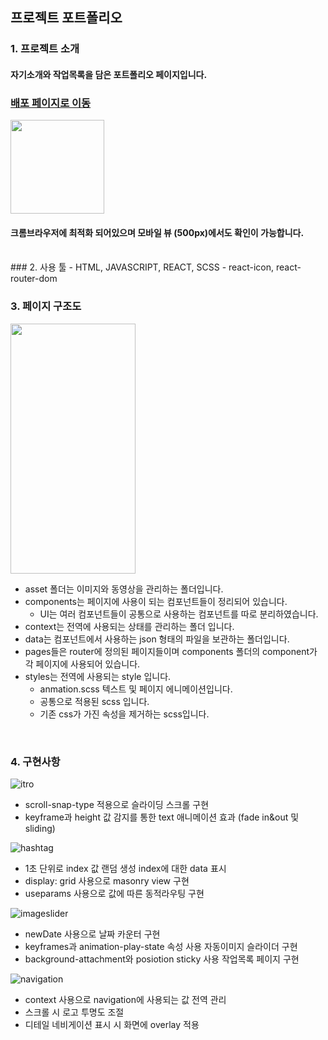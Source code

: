 ## 프로젝트 포트폴리오
### 1. 프로젝트 소개
#### 자기소개와 작업목록을 담은 포트폴리오 페이지입니다.

### [배포 페이지로 이동](https://portfolio-delta-eight-32.vercel.app/)

<img src="https://user-images.githubusercontent.com/103613612/221344835-8d14a6a3-e153-40a4-bdbb-555508ad7577.png" width="150" height="150"/>

#### 크롬브라우저에 최적화 되어있으며 모바일 뷰 (500px)에서도 확인이 가능합니다.


<br />
### 2. 사용 툴 
- HTML, JAVASCRIPT, REACT, SCSS
- react-icon, react-router-dom
<br />

### 3. 페이지 구조도

<img src="https://user-images.githubusercontent.com/103613612/221345426-8689402e-82ca-4dc3-bdc7-4f38bbd0ea14.png" width="200" height="400" />

- asset 폴더는 이미지와 동영상을 관리하는 폴더입니다.
- components는 페이지에 사용이 되는 컴포넌트들이 정리되어 있습니다.
  - UI는 여러 컴포넌트들이 공통으로 사용하는 컴포넌트를 따로 분리하였습니다.
- context는 전역에 사용되는 상태를 관리하는 폴더 입니다.
- data는 컴포넌트에서 사용하는 json 형태의 파일을 보관하는 폴더입니다.
- pages들은 router에 정의된 페이지들이며 components 폴더의 component가 각 페이지에 사용되어 있습니다.
- styles는 전역에 사용되는 style 입니다.
  - anmation.scss 텍스트 및 페이지 에니메이션입니다.
  - 공통으로 적용된 scss 입니다.
  - 기존 css가 가진 속성을 제거하는 scss입니다.
<br />
  
### 4. 구현사항
  

![itro](https://user-images.githubusercontent.com/103613612/221390800-114db222-4019-465e-8af3-09f6dcedf2ed.gif)
- scroll-snap-type 적용으로 슬라이딩 스크롤 구현
- keyframe과 height 값 감지를 통한 text 애니메이션 효과 (fade in&out 및 sliding)

![hashtag](https://user-images.githubusercontent.com/103613612/221391039-ab376165-4eac-4b34-9b77-ec669dffb3b6.gif)
- 1초 단위로 index 값 랜덤 생성 index에 대한 data 표시
- display: grid 사용으로 masonry view 구현
- useparams 사용으로 값에 따른 동적라우팅 구현

![imageslider](https://user-images.githubusercontent.com/103613612/221391387-43b646d7-bd38-414e-8885-20a6732fc9b2.gif)
- newDate 사용으로 날짜 카운터 구현
- keyframes과 animation-play-state 속성 사용 자동이미지 슬라이더 구현
- background-attachment와 posiotion sticky 사용 작업목록 페이지 구현

![navigation](https://user-images.githubusercontent.com/103613612/221391514-4a4b2c73-9ad1-42cf-83b2-9231e404a174.gif)
- context 사용으로 navigation에 사용되는 값 전역 관리
- 스크롤 시 로고 투명도 조절
- 디테일 네비게이션 표시 시 화면에 overlay 적용

